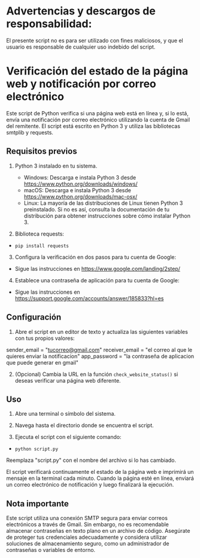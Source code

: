 # Advertencias y descargos de responsabilidad: 
El presente script no es para ser utilizado con fines maliciosos, y que el usuario es responsable de cualquier uso indebido del script.


# Verificación del estado de la página web y notificación por correo electrónico

Este script de Python verifica si una página web está en línea y, si lo está, envía una notificación por correo electrónico utilizando la cuenta de Gmail del remitente. El script está escrito en Python 3 y utiliza las bibliotecas smtplib y requests.

## Requisitos previos

1. Python 3 instalado en tu sistema.
   - Windows: Descarga e instala Python 3 desde https://www.python.org/downloads/windows/
   - macOS: Descarga e instala Python 3 desde https://www.python.org/downloads/mac-osx/
   - Linux: La mayoría de las distribuciones de Linux tienen Python 3 preinstalado. Si no es así, consulta la documentación de tu distribución para obtener instrucciones sobre cómo instalar Python 3.

2. Biblioteca requests:

- `pip install requests`

3. Configura la verificación en dos pasos para tu cuenta de Google:
- Sigue las instrucciones en https://www.google.com/landing/2step/

4. Establece una contraseña de aplicación para tu cuenta de Google:
- Sigue las instrucciones en https://support.google.com/accounts/answer/185833?hl=es

## Configuración

1. Abre el script en un editor de texto y actualiza las siguientes variables con tus propios valores:

sender_email = "tucorreo@gmail.com"
receiver_email = "el correo al que le quieres enviar la notificacion"
app_password = "la contraseña de aplicacion que puede generar en gmail"


2. (Opcional) Cambia la URL en la función `check_website_status()` si deseas verificar una página web diferente.

## Uso

1. Abre una terminal o símbolo del sistema.

2. Navega hasta el directorio donde se encuentra el script.

3. Ejecuta el script con el siguiente comando:

- `python script.py`


Reemplaza "script.py" con el nombre del archivo si lo has cambiado.

El script verificará continuamente el estado de la página web e imprimirá un mensaje en la terminal cada minuto. Cuando la página esté en línea, enviará un correo electrónico de notificación y luego finalizará la ejecución.

## Nota importante

Este script utiliza una conexión SMTP segura para enviar correos electrónicos a través de Gmail. Sin embargo, no es recomendable almacenar contraseñas en texto plano en un archivo de código. Asegúrate de proteger tus credenciales adecuadamente y considera utilizar soluciones de almacenamiento seguro, como un administrador de contraseñas o variables de entorno.
